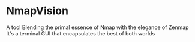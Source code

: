 # NmapVision
A tool Blending the primal essence of Nmap with the elegance of Zenmap
It's a terminal GUI that encapsulates the best of both worlds
